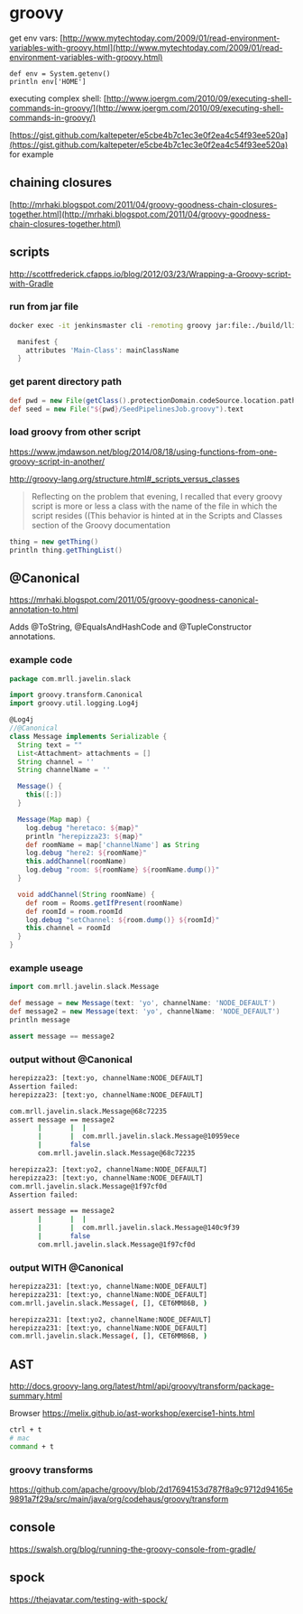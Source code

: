 # groovy

get env vars: [http://www.mytechtoday.com/2009/01/read-environment-variables-with-groovy.html](http://www.mytechtoday.com/2009/01/read-environment-variables-with-groovy.html)

```text
def env = System.getenv()
println env['HOME']
```

executing complex shell: [http://www.joergm.com/2010/09/executing-shell-commands-in-groovy/](http://www.joergm.com/2010/09/executing-shell-commands-in-groovy/)

[https://gist.github.com/kaltepeter/e5cbe4b7c1ec3e0f2ea4c54f93ee520a](https://gist.github.com/kaltepeter/e5cbe4b7c1ec3e0f2ea4c54f93ee520a) for example

## chaining closures

[http://mrhaki.blogspot.com/2011/04/groovy-goodness-chain-closures-together.html](http://mrhaki.blogspot.com/2011/04/groovy-goodness-chain-closures-together.html)

## scripts

http://scottfrederick.cfapps.io/blog/2012/03/23/Wrapping-a-Groovy-script-with-Gradle

### run from jar file

```bash
docker exec -it jenkinsmaster cli -remoting groovy jar:file:./build/llibs/jenkins-1.0-sources.jar'!'/ConfigureSlaveNode.groovy
```

```groovy
  manifest {
    attributes 'Main-Class': mainClassName
  }
  ```

### get parent directory path

```groovy
def pwd = new File(getClass().protectionDomain.codeSource.location.path).parent
def seed = new File("${pwd}/SeedPipelinesJob.groovy").text
```

### load groovy from other script

https://www.jmdawson.net/blog/2014/08/18/using-functions-from-one-groovy-script-in-another/

http://groovy-lang.org/structure.html#_scripts_versus_classes

> Reflecting on the problem that evening, I recalled that every groovy script is more or less a class with the name of the file in which the script resides ((This behavior is hinted at in the Scripts and Classes section of the Groovy documentation

```groovy
thing = new getThing()
println thing.getThingList()
```

## @Canonical

https://mrhaki.blogspot.com/2011/05/groovy-goodness-canonical-annotation-to.html

Adds @ToString, @EqualsAndHashCode and @TupleConstructor annotations.

### example code

```groovy
package com.mrll.javelin.slack

import groovy.transform.Canonical
import groovy.util.logging.Log4j

@Log4j
//@Canonical
class Message implements Serializable {
  String text = ""
  List<Attachment> attachments = []
  String channel = ''
  String channelName = ''

  Message() {
    this([:])
  }

  Message(Map map) {
    log.debug "heretaco: ${map}"
    println "herepizza23: ${map}"
    def roomName = map['channelName'] as String
    log.debug "here2: ${roomName}"
    this.addChannel(roomName)
    log.debug "room: ${roomName} ${roomName.dump()}"
  }

  void addChannel(String roomName) {
    def room = Rooms.getIfPresent(roomName)
    def roomId = room.roomId
    log.debug "setChannel: ${room.dump()} ${roomId}"
    this.channel = roomId
  }
}
```

### example useage

```groovy
import com.mrll.javelin.slack.Message

def message = new Message(text: 'yo', channelName: 'NODE_DEFAULT')
def message2 = new Message(text: 'yo', channelName: 'NODE_DEFAULT')
println message

assert message == message2
```

### output without @Canonical

```bash
herepizza23: [text:yo, channelName:NODE_DEFAULT]
Assertion failed: 
herepizza23: [text:yo, channelName:NODE_DEFAULT]

com.mrll.javelin.slack.Message@68c72235
assert message == message2
       |       |  |
       |       |  com.mrll.javelin.slack.Message@10959ece
       |       false
       com.mrll.javelin.slack.Message@68c72235

```

```bash
herepizza23: [text:yo2, channelName:NODE_DEFAULT]
herepizza23: [text:yo, channelName:NODE_DEFAULT]
com.mrll.javelin.slack.Message@1f97cf0d
Assertion failed: 

assert message == message2
       |       |  |
       |       |  com.mrll.javelin.slack.Message@140c9f39
       |       false
       com.mrll.javelin.slack.Message@1f97cf0d

```

### output WITH @Canonical

```bash
herepizza231: [text:yo, channelName:NODE_DEFAULT]
herepizza231: [text:yo, channelName:NODE_DEFAULT]
com.mrll.javelin.slack.Message(, [], CET6MM86B, )
```

```bash
herepizza231: [text:yo2, channelName:NODE_DEFAULT]
herepizza231: [text:yo, channelName:NODE_DEFAULT]
com.mrll.javelin.slack.Message(, [], CET6MM86B, )
```

## AST

http://docs.groovy-lang.org/latest/html/api/groovy/transform/package-summary.html

Browser
https://melix.github.io/ast-workshop/exercise1-hints.html

```bash
ctrl + t
# mac
command + t
```

### groovy transforms

https://github.com/apache/groovy/blob/2d17694153d787f8a9c9712d94165e9891a7f29a/src/main/java/org/codehaus/groovy/transform

## console

https://swalsh.org/blog/running-the-groovy-console-from-gradle/

## spock

https://thejavatar.com/testing-with-spock/